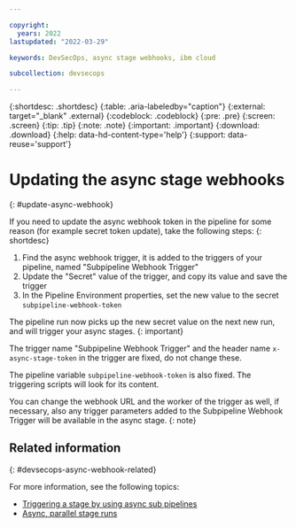 ```yaml
---

copyright:
  years: 2022
lastupdated: "2022-03-29"

keywords: DevSecOps, async stage webhooks, ibm cloud

subcollection: devsecops

---
```


{:shortdesc: .shortdesc}
{:table: .aria-labeledby="caption"}
{:external: target="_blank" .external}
{:codeblock: .codeblock}
{:pre: .pre}
{:screen: .screen}
{:tip: .tip}
{:note: .note}
{:important: .important}
{:download: .download}
{:help: data-hd-content-type='help'}
{:support: data-reuse='support'}

# Updating the async stage webhooks
{: #update-async-webhook}

If you need to update the async webhook token in the pipeline for some reason (for example secret token update), take the following steps:
{: shortdesc}

1. Find the async webhook trigger, it is added to the triggers of your pipeline, named "Subpipeline Webhook Trigger"
1. Update the "Secret" value of the trigger, and copy its value and save the trigger
1. In the Pipeline Environment properties, set the new value to the secret `subpipeline-webhook-token`

The pipeline run now picks up the new secret value on the next new run, and will trigger your async stages.
{: important}

The trigger name "Subpipeline Webhook Trigger" and the header name `x-async-stage-token` in the trigger are fixed, do not change these.

The pipeline variable `subpipeline-webhook-token` is also fixed. The triggering scripts will look for its content.

You can change the webhook URL and the worker of the trigger as well, if necessary, also any trigger parameters added to the Subpipeline Webhook Trigger will be available in the async stage.
{: note}

## Related information
{: #devsecops-async-webhook-related}

For more information, see the following topics:
- [Triggering a stage by using async sub pipelines](/docs/devsecops?topic=devsecops-devsecops-async-sub-pipelines)
- [Async, parallel stage runs](/docs/devsecops?topic=devsecops-devsecops-async-stages)
